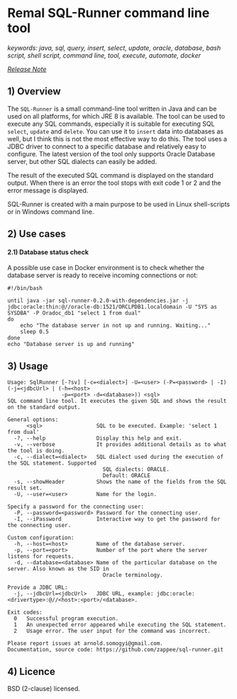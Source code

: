 # Remal SQL-Runner command line tool

_keywords: java, sql, query, insert, select, update, oracle, database, bash script, shell script, command line,  tool, execute, automate, docker_

_[Release Note](release.md)_

## 1) Overview

The `SQL-Runner` is a small command-line tool written in Java and can be used on all platforms, for which JRE 8 is available.
The tool can be used to execute any SQL commands, especially it is suitable for executing SQL `select`, `update` and `delete`.
You can use it to `insert` data into databases as well, but I think this is not the most effective way to do this.
The tool uses a JDBC driver to connect to a specific database and relatively easy to configure.
The latest version of the tool only supports Oracle Database server, but other SQL dialects can easily be added.

The result of the executed SQL command is displayed on the standard output.
When there is an error the tool stops with exit code 1 or 2 and the error message is displayed.

SQL-Runner is created with a main purpose to be used in Linux shell-scripts or in Windows command line. 

## 2) Use cases
#### 2.1) Database status check
A possible use case in Docker environment is to check whether the database server is ready to receive incoming connections or not:
~~~
#!/bin/bash

until java -jar sql-runner-0.2.0-with-dependencies.jar -j jdbc:oracle:thin:@//oracle-db:1521/ORCLPDB1.localdomain -U "SYS as SYSDBA" -P Oradoc_db1 "select 1 from dual"
do
    echo "The database server in not up and running. Waiting..."
    sleep 0.5
done
echo "Database server is up and running"
~~~

## 3) Usage
~~~~
Usage: SqlRunner [-?sv] [-c=<dialect>] -U=<user> (-P=<password> | -I) (-j=<jdbcUrl> | (-h=<host>
                 -p=<port> -d=<database>)) <sql>
SQL command line tool. It executes the given SQL and shows the result on the standard output.

General options:
      <sql>                 SQL to be executed. Example: 'select 1 from dual'
  -?, --help                Display this help and exit.
  -v, --verbose             It provides additional details as to what the tool is doing.
  -c, --dialect=<dialect>   SQL dialect used during the execution of the SQL statement. Supported
                              SQL dialects: ORACLE.
                              Default: ORACLE
  -s, --showHeader          Shows the name of the fields from the SQL result set.
  -U, --user=<user>         Name for the login.

Specify a password for the connecting user:
  -P, --password=<password> Password for the connecting user.
  -I, --iPassword           Interactive way to get the password for the connecting user.

Custom configuration:
  -h, --host=<host>         Name of the database server.
  -p, --port=<port>         Number of the port where the server listens for requests.
  -d, --database=<database> Name of the particular database on the server. Also known as the SID in
                              Oracle terminology.

Provide a JDBC URL:
  -j, --jdbcUrl=<jdbcUrl>   JDBC URL, example: jdbc:oracle:<drivertype>:@//<host>:<port>/<database>.

Exit codes:
  0   Successful program execution.
  1   An unexpected error appeared while executing the SQL statement.
  2   Usage error. The user input for the command was incorrect.

Please report issues at arnold.somogyi@gmail.com.
Documentation, source code: https://github.com/zappee/sql-runner.git
~~~~

## 4) Licence
BSD (2-clause) licensed.